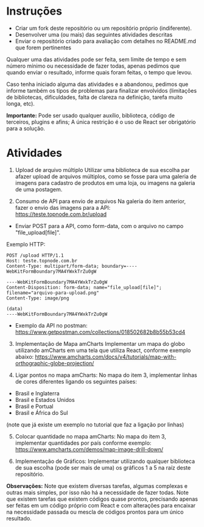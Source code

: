 # Instruções
- Criar um fork deste repositório ou um repositório próprio (indiferente).
- Desenvolver uma (ou mais) das seguintes atividades descritas
- Enviar o repositório criado para avaliação com detalhes no README.md que forem pertinentes

Qualquer uma das atividades pode ser feita, sem limite de tempo e sem número mínimo ou necessidade de fazer todas, apenas pedimos que quando enviar o resultado, informe quais foram feitas, o tempo que levou.

Caso tenha iniciado alguma das atividades e a abandonou, pedimos que informe também os tipos de problemas para finalizar envolvidos (limitações de bibliotecas, dificuldades, falta de clareza na definição, tarefa muito longa, etc).

**Importante:** Pode ser usado qualquer auxílio, biblioteca, código de terceiros, plugins e afins; A única restrição é o uso de React ser obrigatório para a solução.

# Atividades
1. Upload de arquivo múltiplo
Utilizar uma biblioteca de sua escolha par afazer upload de arquivos múltiplos, como se fosse para uma galeria de imagens para cadastro de produtos em uma loja, ou imagens na galeria de uma postagem.

2. Consumo de API para envio de arquivos
Na galeria do item anterior, fazer o envio das imagens para a API:
https://teste.topnode.com.br/upload

- Enviar POST para a API, como form-data, com o arquivo no campo "file_upload[file]".

Exemplo HTTP:
```
POST /upload HTTP/1.1
Host: teste.topnode.com.br
Content-Type: multipart/form-data; boundary=----WebKitFormBoundary7MA4YWxkTrZu0gW

----WebKitFormBoundary7MA4YWxkTrZu0gW
Content-Disposition: form-data; name="file_upload[file]"; filename="arquivo-para-upload.png"
Content-Type: image/png

(data)
----WebKitFormBoundary7MA4YWxkTrZu0gW
```

- Exemplo da API no postman: https://www.getpostman.com/collections/018502682b8b55b53cd4




3. Implementação de Mapa amCharts
Implementar um mapa do globo utilizando amCharts em uma tela que utiliza React, conforme exemplo abaixo:
https://www.amcharts.com/docs/v4/tutorials/map-with-orthographic-globe-projection/

4. Ligar pontos no mapa amCharts:
No mapa do item 3, implementar linhas de cores diferentes ligando os seguintes países:
- Brasil e Inglaterra
- Brasil e Estados Unidos
- Brasil e Portual
- Brasil e África do Sul

(note que já existe um exemplo no tutorial que faz a ligação por linhas)

5. Colocar quantidade no mapa amCharts:
No mapa do item 3, implementar quantidades por país conforme exemplo:
https://www.amcharts.com/demos/map-image-drill-down/

6. Implementação de Gráficos:
Implementar utilizando qualquer biblioteca de sua escolha (pode ser mais de uma) os gráficos 1 a 5 na raíz deste repositório.

**Observações:**
Note que existem diversas tarefas, algumas complexas e outras mais simples, por isso não há a necessidade de fazer todas.
Note que existem tarefas que existem códigos quase prontos, precisando apenas ser feitas em um código próprio com React e com alterações para encaixar na necessidade passada ou mescla de códigos prontos para um único  resultado.
